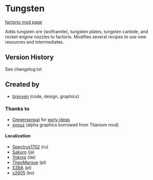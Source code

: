 # Tungsten

[factorio mod page](https://mods.factorio.com/mod/bztungsten)

Adds tungsten ore (wolframite), tungsten plates, tungsten carbide, and rocket engine nozzles to factorio.
Modifies several recipes to use new resources and intermediates.

## Version History
See changelog.txt

## Created by

- [brevven](https://mods.factorio.com/user/brevven) (code, design, graphics)

### Thanks to
- [Gregersenpai](https://mods.factorio.com/user/Gregersenpai) for [early ideas](https://mods.factorio.com/mod/bztitanium/discussion/608eb5b4012c5f47810bf252)
- [snouz](https://mods.factorio.com/user/snouz) (alpha graphics borrowed from Titanium mod)

#### Localization

- [Spectrus1702](https://github.com/Spectrus1702) (ru)
- [Sakuro](https://github.com/sakuro) (ja)
- [Yokmp](https://github.com/Yokmp) (de)
- [TheoMarque](https://github.com/TheoMarque) (pl)
- [S3BA](https://github.com/S3BA-pl) (pl)
- [x2605](https://github.com/x2605) (ko)
